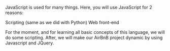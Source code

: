 JavaScript is used for many things. Here, you will use JavaScript for 2 reasons:

Scripting (same as we did with Python)
Web front-end

For the moment, and for learning all basic concepts of this language, we will do some scripting. After, we will make our AirBnB project dynamic by using Javascript and JQuery.
